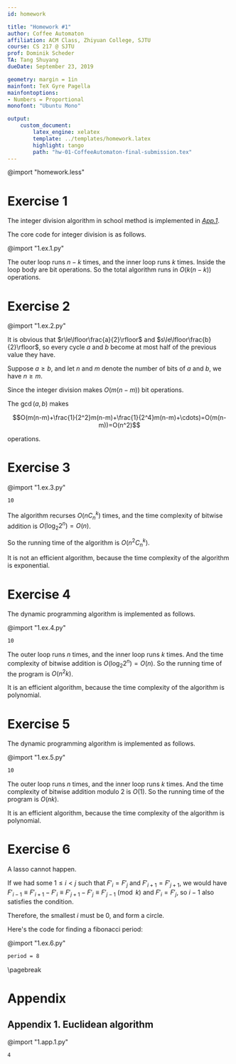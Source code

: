 ```yaml
---
id: homework

title: "Homework #1"
author: Coffee Automaton
affiliation: ACM Class, Zhiyuan College, SJTU
course: CS 217 @ SJTU
prof: Dominik Scheder
TA: Tang Shuyang
dueDate: September 23, 2019

geometry: margin = 1in
mainfont: TeX Gyre Pagella
mainfontoptions:
- Numbers = Proportional
monofont: "Ubuntu Mono"

output:
    custom_document:
        latex_engine: xelatex
        template: ../templates/homework.latex
        highlight: tango
        path: "hw-01-CoffeeAutomaton-final-submission.tex"
---
```


@import "homework.less"

# Exercise 1

The integer division algorithm in school method is implemented in *[App.1](#appendix-1-euclidean-algorithm)*.

The core code for integer division is as follows.

@import "1.ex.1.py"

The outer loop runs $n-k$ times, and the inner loop runs $k$ times. Inside the loop body are bit operations. So the total algorithm runs in $O(k(n−k))$ operations.

# Exercise 2

@import "1.ex.2.py"

It is obvious that $r\le\lfloor\frac{a}{2}\rfloor$ and $s\le\lfloor\frac{b}{2}\rfloor$, so every cycle $a$ and $b$ become at most half of the previous value they have.

Suppose $a\ge b$, and let $n$ and $m$ denote the number of bits of $a$ and $b$, we have $n\ge m$.

Since the integer division makes $O(m(n-m))$ bit operations.

The $\gcd(a,b)$ makes

$$O(m(n-m)+\frac{1}{2^2}m(n-m)+\frac{1}{2^4}m(n-m)+\cdots)=O(m(n-m))=O(n^2)$$

operations.

# Exercise 3

@import "1.ex.3.py"

```markdown
10
```

The algorithm recurses $O(nC_n^k)$ times, and the time complexity of bitwise addition is $O({\log_2 2^n})=O(n)$.

So the running time of the algorithm is $O(n^2C_n^k)$.

It is not an efficient algorithm, because the time complexity of the algorithm is exponential.

# Exercise 4

The dynamic programming algorithm is implemented as follows.

@import "1.ex.4.py"

```markdown
10
```

The outer loop runs $n$ times, and the inner loop runs $k$ times. And the time complexity of bitwise addition is $O({\log_2 2^n})=O(n)$. So the running time of the program is $O(n^2k)$.

It is an efficient algorithm, because the time complexity of the algorithm is polynomial.

# Exercise 5

The dynamic programming algorithm is implemented as follows.

@import "1.ex.5.py"

```markdown
10
```

The outer loop runs $n$ times, and the inner loop runs $k$ times. And the time complexity of bitwise addition modulo $2$ is $O(1)$. So the running time of the program is $O(nk)$.

It is an efficient algorithm, because the time complexity of the algorithm is polynomial.

# Exercise 6

A lasso cannot happen.

If we had some $1\le i<j$ such that $F'_i=F'_j$ and $F'_{i+1}=F'_{j+1}$, we would have $F'_{i-1}\equiv F'_{i+1}-F'_i\equiv F'_{j+1}-F'_j\equiv F'_{j-1}\pmod k$ and $F'_i=F'_j$, so $i-1$ also satisfies the condition.

Therefore, the smallest $i$ must be $0$, and form a circle.

Here's the code for finding a fibonacci period:

@import "1.ex.6.py"

```markdown
period = 8
```

\pagebreak

# Appendix

## Appendix 1. Euclidean algorithm

@import "1.app.1.py"

```markdown
4
```